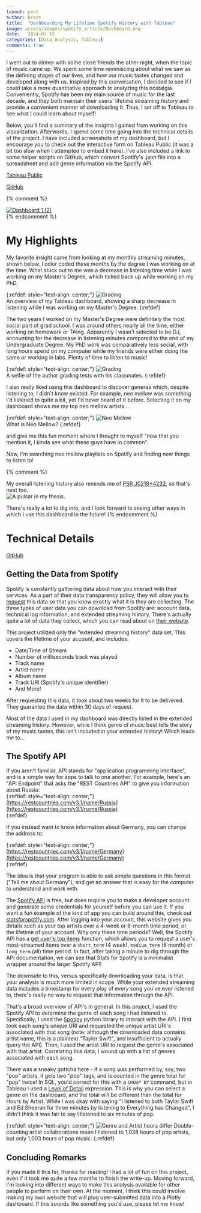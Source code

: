 ```yaml
---
layout: post
author: brent
title:  "Dashboarding My Lifetime Spotify History with Tableau"
image: assets/images/spotify_article/Dashboard.png
date:   2024-07-15
categories: [Data Analysis, Tableau]
comments: true
---
```


I went out to dinner with some close friends the other night, when the topic of music came up. 
We spent some time reminiscing about what we saw as the defining stages of our lives, and how our music tastes changed and developed along with us.
Inspired by this conversation, I decided to see if I could take a more quantitative approach to analyzing this nostalgia.
Conveniently, Spotify has been my main source of music for the last decade, and they both maintain their users' lifetime streaming history and provide a convenient manner of downloading it.
Thus, I set off to Tableau to see what I could learn about myself! 

Below, you'll find a summary of the insights I gained from working on this visualization.
Afterwords, I spend some time going into the technical details of the project.
I have included screenshots of my dashboard, but I encourage you to check out the interactive form on Tableau Public (it was a bit too slow when I attempted to embed it here).
I've also included a link to some helper scripts on GitHub, which convert Spotify's .json file into a spreadsheet and add genre information via the Spotify API. 


[Tableau Public](https://public.tableau.com/app/profile/brent.limyansky/viz/MySpotifyData_17066362308130/Dashboard12)

[GitHub](https://github.com/limyansky/my_spotify)

{% comment %}
<div class='tableauPlaceholder' id='viz1707182650418' style='position: relative'>
	<noscript>
		<a href='#'>
			<img alt='Dashboard 1 (2) ' src='https:&#47;&#47;public.tableau.com&#47;static&#47;images&#47;My&#47;MySpotifyData_17066362308130&#47;Dashboard12&#47;1_rss.png' style='border: none' />
		</a>
	</noscript>
	<object class='tableauViz'  style='display:none;'>
		<param name='host_url' value='https%3A%2F%2Fpublic.tableau.com%2F' /> <param name='embed_code_version' value='3' /> 
		<param name='site_root' value='' />
		<param name='name' value='MySpotifyData_17066362308130&#47;Dashboard12' />
		<param name='tabs' value='no' />
		<param name='toolbar' value='yes' />
		<param name='static_image' value='https:&#47;&#47;public.tableau.com&#47;static&#47;images&#47;My&#47;MySpotifyData_17066362308130&#47;Dashboard12&#47;1.png' />
		<param name='animate_transition' value='yes' />
		<param name='display_static_image' value='yes' />
		<param name='display_spinner' value='yes' />
		<param name='display_overlay' value='yes' />
		<param name='display_count' value='yes' />
		<param name='language' value='en-US' />
	</object>
</div>
<script type='text/javascript'>                    
	var divElement = document.getElementById('viz1707182650418');
	var vizElement = divElement.getElementsByTagName('object')[0];
	if ( divElement.offsetWidth > 800 ) 
		{ vizElement.style.width='1366px';
		  vizElement.style.height='795px';} 
	else if ( divElement.offsetWidth > 500 ) 
		{ vizElement.style.width='100%';
          vizElement.style.height=(divElement.offsetWidth*0.75)+'px';} 
    else { vizElement.style.width='100%';vizElement.style.height='1927px';}
	var scriptElement = document.createElement('script');
	scriptElement.src = 'https://public.tableau.com/javascripts/api/viz_v1.js';
    vizElement.parentNode.insertBefore(scriptElement, vizElement);
</script>
{% endcomment %}

# My Highlights

My favorite insight came from looking at my monthly streaming minutes, shown below.
I color coded these months by the degree I was working on at the time. 
What stuck out to me was a decrease in listening time while I was working on my Master's Degree, which ticked back up while working on my PhD.

{:refdef: style="text-align: center;"}
![Grading](/assets/images/spotify_article/Dashboard.png)  
An overview of my Tableau dashboard, showing a sharp decrease in listening while I was working on my Master's Degree.
{:refdef}

The two years I worked on my Master's Degree were definitely the most social part of grad school.
I was around others nearly all the time, either working on homework or TAing. 
Apparently I wasn't selected to be DJ, accounting for the decrease in listening minutes compared to the end of my Undergraduate Degree. 
My PhD work was comparatively less social, with long hours spend on my computer while my friends were either doing the same or working in labs.
Plenty of time to listen to music!

{:refdef: style="text-align: center;"}
![Grading](/assets/images/spotify_article/Grading.jpg)  
A selfie of the author grading tests with his classmates.
{:refdef}

I also really liked using this dashboard to discover generas which, despite listening to, I didn't know existed.
For example, neo mellow was something I'd listened to quite a bit, yet I'd never heard of it before.
Selecting it on my dashboard shows me my top neo mellow artists...  

{:refdef: style="text-align: center;"}
![Neo Mellow](/assets/images/spotify_article/NeoMellow.png)  
What is Neo Mellow?
{:refdef}

and give me this fun moment where I thought to myself "now that you mention it, I kinda see what these guys have in common".  

Now, I'm searching neo mellow playlists on Spotify and finding new things to listen to! 


{% comment %}

My overall listening history also reminds me of [PSR J0218+4232](https://iopscience.iop.org/article/10.3847/1538-4357/ac20d7), so that's neat too.   
![A pulsar in my thesis.](/assets/images/spotify_article/Pulsar.jpg)

There's really a lot to dig into, and I look forward to seeing other ways in which I use this dashboard in the future!
{% endcomment %}

# Technical Details
[GitHub](https://github.com/limyansky/my_spotify)

## Getting the Data from Spotify
Spotify is constantly gathering data about how you interact with their services.
As a part of their data transparency policy, they will allow you to [request](https://support.spotify.com/us/article/data-rights-and-privacy-settings/) this data so that you know exactly what it is they are collecting.
The three types of user data you can download from Spotify are: account data, technical log information, and extended streaming history.
There's actually quite a lot of data they collect, which you can read about on [their website](https://support.spotify.com/us/article/understanding-my-data/).

This project utilized only the "extended streaming history" data set.
This covers the lifetime of your account, and includes:
- Date/Time of Stream
- Number of milliseconds track was played
- Track name
- Artist name
- Album name
- Track URI (Spotify's unique identifier)
- And More! 

After requesting this data, it took about two weeks for it to be delivered.
They guarantee the data within 30 days of request.

Most of the data I used in my dashboard was directly listed in the extended streaming history.
However, while I think genre of music best tells the story of my music tastes, this isn't included in your extended history!
Which leads me to...

## The Spotify API
If you aren't familiar, API stands for "application programming interface", and is a simple way for apps to talk to one another. For example, here's an "API Endpoint" that asks the "REST Countries API" to give you information about Russia:  
{:refdef: style="text-align: center;"}
[https://restcountries.com/v3.1/name/Russia](https://restcountries.com/v3.1/name/Russia)  
{:refdef}

If you instead want to know information about Germany, you can change the address to:  

{:refdef: style="text-align: center;"}
[https://restcountries.com/v3.1/name/Germany](https://restcountries.com/v3.1/name/Germany)  
{:refdef}

The idea is that your program is able to ask simple questions in this format ("Tell me about Germany"), and get an answer that is easy for the computer to understand and work with.

The [Spotify API](https://developer.spotify.com/documentation/web-api) is free, but does require you to make a developer account and generate some credentials for yourself before you can use it. 
If you want a fun example of the kind of app you can build around this, check out [statsforspotify.com](https://www.statsforspotify.com/).
After logging into your account, this website gives you details such as your top artists over a 4-week or 6-month time period, or the lifetime of your account. 
Why only these time periods?
Well, the Spotify API has a [get user's top items](https://developer.spotify.com/documentation/web-api/reference/get-users-top-artists-and-tracks) function, which allows you to request a user's most-streamed items over a `short_term` (4 week), `medium_term` (6 month) or `long_term` (all) time period.
In fact, after taking a minute to dig through the API documentation, we can see that Stats for Spotify is a minimalist wrapper around the larger Spotify API!

The downside to this, versus specifically downloading your data, is that your analysis is much more limited in scope.
While your extended streaming data includes a timestamp for every play of every song you've ever listened to, there's really no way to request that information through the API. 

That's a broad overview of API's in general.
In this project, I used the Spotify API to determine the genre of each song I had listened to. 
Specifically, I used the [Spotipy](https://spotipy.readthedocs.io/en/2.22.1/) python library to interact with the API.
I first took each song's unique URI and requested the unique artist URI's associated with that song (note: although the downloaded data contains artist name, this is a plaintext "Taylor Swift", and insufficient to actually query the API).
Then, I used the artist URI to request the genre's associated with that artist. 
Correlating this data, I wound up with a list of genres associated with each song.

There was a sneaky gottcha here - if a song was performed by, say, two "pop" artists, it gets two "pop" tags, and is counted in the genre total for "pop" twice! 
In SQL, you'd correct for this with a `GROUP BY` command, but in Tableau I used a [Level of Detail](https://help.tableau.com/current/pro/desktop/en-us/calculations_calculatedfields_lod.htm) expression.
This is why you can select a genre on the dashboard, and the total will be different than the total for Hours by Artist.
While I was okay with saying "I listened to both Taylor Swift and Ed Sheeran for three minutes by listening to Everything has Changed", I didn't think it was fair to say I listened to six minutes of pop.

{:refdef: style="text-align: center;"}
![Genre and Artist hours differ](/assets/images/spotify_article/GenreHours.png)
Double-counting artist collaborations mean I listened to 1,038 hours of pop artists, but only 1,003 hours of pop music.
{:refdef}

## Concluding Remarks

If you made it this far, thanks for reading!
I had a lot of fun on this project, even if it took me quite a few months to finish the write-up.
Moving forward, I'm looking into different ways to make this analysis available for other people to perform on their own.
At the moment, I think this could involve making my own website that will plug user-submitted data into a Plotly dashboard.
If this sounds like something you'd use, please let me know!
